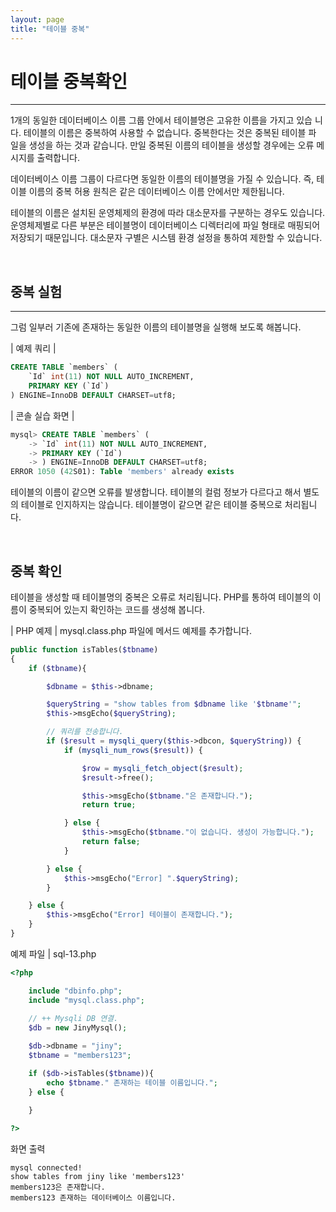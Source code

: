 ```yaml
---
layout: page
title: "테이블 중복"
--- 
```


# 테이블 중복확인
---
1개의 동일한 데이터베이스 이름 그룹 안에서 테이블명은 고유한 이름을 가지고 있습 니다. 테이블의 이름은 중복하여 사용할 수 없습니다. 중복한다는 것은 중복된 테이블 파 일을 생성을 하는 것과 같습니다. 만일 중복된 이름의 테이블을 생성할 경우에는 오류 메 시지를 출력합니다.  

데이터베이스 이름 그룹이 다르다면 동일한 이름의 테이블명을 가질 수 있습니다. 즉, 테 이블 이름의 중복 허용 원칙은 같은 데이터베이스 이름 안에서만 제한됩니다.  

테이블의 이름은 설치된 운영체제의 환경에 따라 대소문자를 구분하는 경우도 있습니다. 운영체제별로 다른 부분은 테이블명이 데이터베이스 디렉터리에 파일 형태로 매핑되어 저장되기 때문입니다. 대소문자 구별은 시스템 환경 설정을 통하여 제한할 수 있습니다.  

<br>

## 중복 실험 
---
그럼 일부러 기존에 존재하는 동일한 이름의 테이블명을 실행해 보도록 해봅니다.  

| 예제 쿼리 | 
```sql
CREATE TABLE `members` (
	`Id` int(11) NOT NULL AUTO_INCREMENT,
	PRIMARY KEY (`Id`)
) ENGINE=InnoDB DEFAULT CHARSET=utf8;

```

| 콘솔 실습 화면 | 
```sql
mysql> CREATE TABLE `members` (
    -> `Id` int(11) NOT NULL AUTO_INCREMENT,
    -> PRIMARY KEY (`Id`)
    -> ) ENGINE=InnoDB DEFAULT CHARSET=utf8;
ERROR 1050 (42S01): Table 'members' already exists
```

테이블의 이름이 같으면 오류를 발생합니다. 테이블의 컬럼 정보가 다르다고 해서 별도의 테이블로 인지하지는 않습니다. 테이블명이 같으면 같은 테이블 중복으로 처리됩니다.  

<br>

## 중복 확인 
테이블을 생성할 때 테이블명의 중복은 오류로 처리됩니다. PHP를 통하여 테이블의 이 름이 중복되어 있는지 확인하는 코드를 생성해 봅니다.  

| PHP 예제 | 
mysql.class.php 파일에 메서드 예제를 추가합니다. 

```php
public function isTables($tbname)
{
    if ($tbname){

        $dbname = $this->dbname;

        $queryString = "show tables from $dbname like '$tbname'";
        $this->msgEcho($queryString);

        // 쿼리를 전송합니다.
        if ($result = mysqli_query($this->dbcon, $queryString)) {
            if (mysqli_num_rows($result)) {                       

                $row = mysqli_fetch_object($result);
                $result->free();

                $this->msgEcho($tbname."은 존재합니다.");
                return true;

            } else {
                $this->msgEcho($tbname."이 없습니다. 생성이 가능합니다.");
                return false;
            }

        } else {
            $this->msgEcho("Error] ".$queryString);
        }

    } else {
        $this->msgEcho("Error] 테이블이 존재합니다.");
    }
}
```

예제 파일 | sql-13.php 
```php
<?php

	include "dbinfo.php";
	include "mysql.class.php";
 
	// ++ Mysqli DB 연결.
	$db = new JinyMysql();

	$db->dbname = "jiny";
	$tbname = "members123";

	if ($db->isTables($tbname)){
		echo $tbname." 존재하는 테이블 이름입니다.";
	} else {
    	
	}

?>
```

화면 출력 
```
mysql connected!
show tables from jiny like 'members123'
members123은 존재합니다.
members123 존재하는 데이터베이스 이름입니다.
```